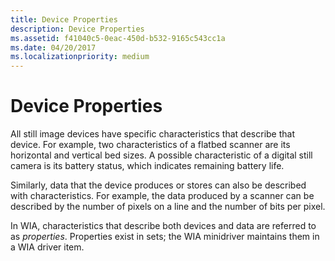 ```yaml
---
title: Device Properties
description: Device Properties
ms.assetid: f41040c5-0eac-450d-b532-9165c543cc1a
ms.date: 04/20/2017
ms.localizationpriority: medium
---
```


# Device Properties





All still image devices have specific characteristics that describe that device. For example, two characteristics of a flatbed scanner are its horizontal and vertical bed sizes. A possible characteristic of a digital still camera is its battery status, which indicates remaining battery life.

Similarly, data that the device produces or stores can also be described with characteristics. For example, the data produced by a scanner can be described by the number of pixels on a line and the number of bits per pixel.

In WIA, characteristics that describe both devices and data are referred to as *properties*. Properties exist in sets; the WIA minidriver maintains them in a WIA driver item.

 

 




